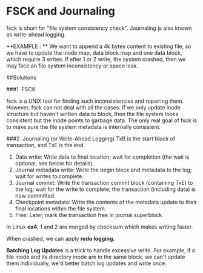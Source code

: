 # FSCK and Journaling

fsck is short for "file system consistency check". Journaling js also known as write-ahead logging.

**EXAMPLE : ** We want to append a 4k bytes content to existing file, so we have to update the inode map, data block map and one data block, which require 3 writes. If after 1 or 2 write, the system crashed, then we may face an file system inconsistency or space leak.

##Solutions

###1. FSCK

fsck is a UNIX tool for finding such inconsistencies
and repairing them. However, fsck can not deal with all the cases. If we only update inode structure but haven't written data to block, then the file system looks consistent but the inode points to garbage data. The only real goal of fsck is to make sure the file system metadata is internally consistent.

###2. Journaling (or Write-Ahead Logging)
TxB is the start block of transaction, and TxE is the end.

1. Data write: Write data to final location; wait for completion
(the wait is optional; see below for details).
2. Journal metadata write: Write the begin block and metadata to the
log; wait for writes to complete.
3. Journal commit: Write the transaction commit block (containing
TxE) to the log; wait for the write to complete; the transaction (including
data) is now committed.
4. Checkpoint metadata: Write the contents of the metadata update
to their final locations within the file system.
5. Free: Later, mark the transaction free in journal superblock.

In Linux **ex4**, 1 and 2 are merged by checksum which makes writing faster.

When crashed, we can apply **redo logging.** 

**Batching Log Updates** is a trick to handle excessive write. For example, if a file inode and its directory inode are in the same block, we can't update them individually, we'd better batch log updates and write once.



